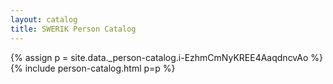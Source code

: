 ```yaml
---
layout: catalog
title: SWERIK Person Catalog
---
```

{% assign p = site.data._person-catalog.i-EzhmCmNyKREE4AaqdncvAo %}
{% include person-catalog.html p=p %}

